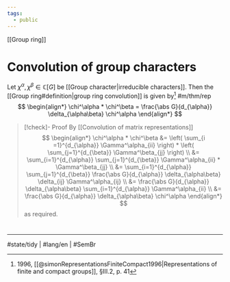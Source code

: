 ```yaml
---
tags:
  - public
---
```

[[Group ring]]
# Convolution of group characters

Let $\chi^\alpha, \chi^\beta \in \mathbb{C}[G]$ be [[Group character|irreducible characters]].
Then the [[Group ring#definition|group ring convolution]] is given by[^sim] #m/thm/rep
$$
\begin{align*}
\chi^\alpha * \chi^\beta = \frac{\abs G}{d_{\alpha}} \delta_{\alpha\beta} \chi^\alpha
\end{align*}
$$

> [!check]- Proof
> By [[Convolution of matrix representations]]
> $$
> \begin{align*}
> \chi^\alpha * \chi^\beta &= \left( \sum_{i =1}^{d_{\alpha}} \Gamma^\alpha_{ii} \right) * \left( \sum_{j=1}^{d_{\beta}} \Gamma^\beta_{jj} \right) \\
> &= \sum_{i=1}^{d_{\alpha}} \sum_{j=1}^{d_{\beta}} \Gamma^\alpha_{ii} * \Gamma^\beta_{jj} \\
> &= \sum_{i=1}^{d_{\alpha}} \sum_{j=1}^{d_{\beta}} \frac{\abs G}{d_{\alpha}} \delta_{\alpha\beta} \delta_{ij} \Gamma^\alpha_{ij} \\
> &= \frac{\abs G}{d_{\alpha}} \delta_{\alpha\beta} \sum_{i=1}^{d_{\alpha}} \Gamma^\alpha_{ii} \\
> &= \frac{\abs G}{d_{\alpha}} \delta_{\alpha\beta} \chi^\alpha
> \end{align*}
> $$
> as required.
> <span class="QED"/>

[^sim]: 1996, [[@simonRepresentationsFiniteCompact1996|Representations of finite and compact groups]], §III.2, p. 41

#
---
#state/tidy | #lang/en | #SemBr
